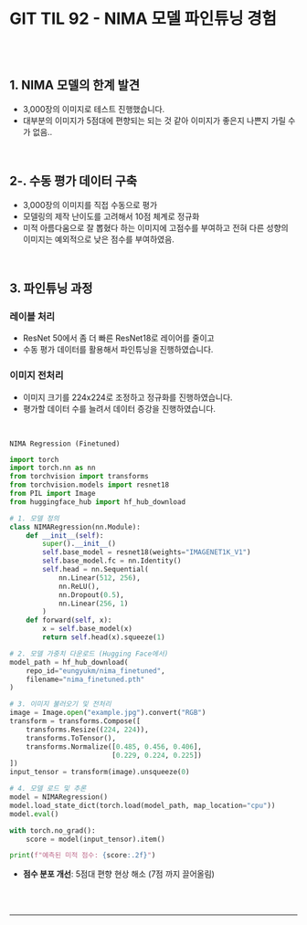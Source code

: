# GIT TIL 92 - NIMA 모델 파인튜닝 경험

<br><br>

## 1. NIMA 모델의 한계 발견

- 3,000장의 이미지로 테스트 진행했습니다.
- 대부분의 이미지가 5점대에 편향되는 되는 것 같아
  이미지가 좋은지 나쁜지 가릴 수가 없음..


<br>

## 2-. 수동 평가 데이터 구축
- 3,000장의 이미지를 직접 수동으로 평가
- 모델링의 제작 난이도를 고려해서 10점 체계로 정규화
- 미적 아름다움으로 잘 뽑혔다 하는 이미지에 고점수를 부여하고
  전혀 다른 성향의 이미지는 예외적으로 낮은 점수를 부여하였음.



<br>

## 3. 파인튜닝 과정

### 레이블 처리
- ResNet 50에서 좀 더 빠른 ResNet18로 레이어를 줄이고
- 수동 평가 데이터를 활용해서 파인튜닝을 진행하였습니다.

### 이미지 전처리
- 이미지 크기를 224x224로 조정하고 정규화를 진행하였습니다.
- 평가할 데이터 수를 늘려서 데이터 증강을 진행하였습니다.

<br>

`NIMA Regression (Finetuned)`
```python
import torch
import torch.nn as nn
from torchvision import transforms
from torchvision.models import resnet18
from PIL import Image
from huggingface_hub import hf_hub_download

# 1. 모델 정의
class NIMARegression(nn.Module):
    def __init__(self):
        super().__init__()
        self.base_model = resnet18(weights="IMAGENET1K_V1")
        self.base_model.fc = nn.Identity()
        self.head = nn.Sequential(
            nn.Linear(512, 256),
            nn.ReLU(),
            nn.Dropout(0.5),
            nn.Linear(256, 1)
        )
    def forward(self, x):
        x = self.base_model(x)
        return self.head(x).squeeze(1)

# 2. 모델 가중치 다운로드 (Hugging Face에서)
model_path = hf_hub_download(
    repo_id="eungyukm/nima_finetuned",
    filename="nima_finetuned.pth"
)

# 3. 이미지 불러오기 및 전처리
image = Image.open("example.jpg").convert("RGB")
transform = transforms.Compose([
    transforms.Resize((224, 224)),
    transforms.ToTensor(),
    transforms.Normalize([0.485, 0.456, 0.406],
                         [0.229, 0.224, 0.225])
])
input_tensor = transform(image).unsqueeze(0)

# 4. 모델 로드 및 추론
model = NIMARegression()
model.load_state_dict(torch.load(model_path, map_location="cpu"))
model.eval()

with torch.no_grad():
    score = model(input_tensor).item()

print(f"예측된 미적 점수: {score:.2f}")
```



- **점수 분포 개선**: 5점대 편향 현상 해소 (7점 까지 끌어올림)



<br><br>

---

<br><br>

